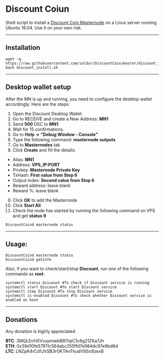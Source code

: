 # Discount Coiun
Shell script to install a [Discount Coin Masternode]() on a Linux server running Ubuntu 16.04. Use it on your own risk.
***

## Installation
```
wget -q https://raw.githubusercontent.com/zoldur/DiscountCoin/master/discount_install.sh 
bash discount_install.sh
```
***

## Desktop wallet setup  

After the MN is up and running, you need to configure the desktop wallet accordingly. Here are the steps:  
1. Open the Discount Desktop Wallet.  
2. Go to RECEIVE and create a New Address: **MN1**  
3. Send **500** DSC to **MN1**.  
4. Wait for 15 confirmations.  
5. Go to **Help -> "Debug Window - Console"**  
6. Type the following command: **masternode outputs**  
7. Go to **Masternodes** tab  
8. Click **Create** and fill the details:  
* Alias: **MN1**  
* Address: **VPS_IP:PORT**  
* Privkey: **Masternode Private Key**  
* TxHash: **First value from Step 6**  
* Output index:  **Second value from Step 6**  
* Reward address: leave blank  
* Reward %: leave blank  
9. Click **OK** to add the Masternode  
10. Click **Start All**  
11. Check the node has started by running the following command on VPS and get **status 9**
```
DiscountCoind masternode status
```
***

## Usage:
```
DiscountCoind masternode status  
DiscountCoind getinfo
```
Also, if you want to check/start/stop **Discount**, run one of the following commands as **root**:

```
systemctl status Discount #To check if Discount service is running  
systemctl start Discount #To start Discount service  
systemctl stop Discount #To stop Discount service  
systemctl is-enabled Discount #To check whether Discount service is enabled on boot  
```  
***

## Donations

Any donation is highly appreciated  

**BTC**: 3MQLEcHXVvxpmwbB811qiC1c6g21ZKa7Jh  
**ETH**: 0x39d10fe57611c564abc255ffd7e984dc97e9bd6d  
**LTC**: LNZpK4rCd1JVSB3rGKTAnTkudV9So9zexB
